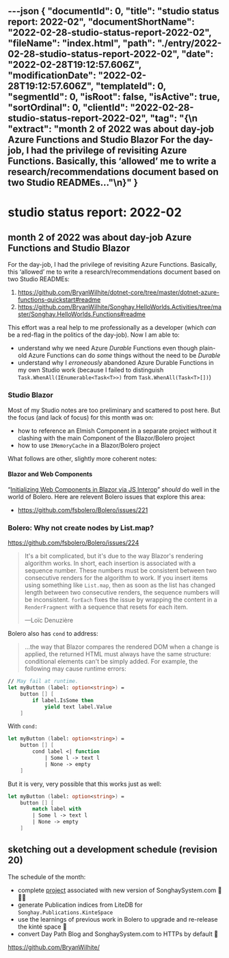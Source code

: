 ---json
{
  "documentId": 0,
  "title": "studio status report: 2022-02",
  "documentShortName": "2022-02-28-studio-status-report-2022-02",
  "fileName": "index.html",
  "path": "./entry/2022-02-28-studio-status-report-2022-02",
  "date": "2022-02-28T19:12:57.606Z",
  "modificationDate": "2022-02-28T19:12:57.606Z",
  "templateId": 0,
  "segmentId": 0,
  "isRoot": false,
  "isActive": true,
  "sortOrdinal": 0,
  "clientId": "2022-02-28-studio-status-report-2022-02",
  "tag": "{\n  \"extract\": \"month 2 of 2022 was about day-job Azure Functions and Studio Blazor For the day-job, I had the privilege of revisiting Azure Functions. Basically, this ‘allowed’ me to write a research/recommendations document based on two Studio READMEs…\"\n}"
}
---

# studio status report: 2022-02

## month 2 of 2022 was about day-job Azure Functions and Studio Blazor

For the day-job, I had the privilege of revisiting Azure Functions. Basically, this ‘allowed’ me to write a research/recommendations document based on two Studio READMEs:

1. <https://github.com/BryanWilhite/dotnet-core/tree/master/dotnet-azure-functions-quickstart#readme>
2. <https://github.com/BryanWilhite/Songhay.HelloWorlds.Activities/tree/master/Songhay.HelloWorlds.Functions#readme>

This effort was a real help to me professionally as a developer (which _can_ be a red-flag in the politics of the day-job). Now I am able to:

- understand why we need Azure _Durable_ Functions even though plain-old Azure Functions can do _some_ things without the need to be _Durable_
- understand why I _erroneously_ abandoned Azure Durable Functions in my own Studio work (because I failed to distinguish `Task.WhenAll(IEnumerable<Task<T>>)` from `Task.WhenAll(Task<T>[])`)

### Studio Blazor

Most of my Studio notes are too preliminary and scattered to post here. But the focus (and lack of focus) for this month was on:

- how to reference an Elmish Component in a separate project without it clashing with the main Component of the Blazor/Bolero project
- how to use `IMemoryCache` in a Blazor/Bolero project

What follows are other, slightly more coherent notes:

#### Blazor and Web Components

“[Initializing Web Components in Blazor via JS Interop](https://www.thomasclaudiushuber.com/2020/02/14/initializing-web-components-in-blazor-via-js-interop/)” _should_ do well in the world of Bolero. Here are relevent Bolero issues that explore this area:

- <https://github.com/fsbolero/Bolero/issues/221>

### Bolero: Why not create nodes by List.map?

<https://github.com/fsbolero/Bolero/issues/224>

>It's a bit complicated, but it's due to the way Blazor's rendering algorithm works. In short, each insertion is associated with a sequence number. These numbers must be consistent between two consecutive renders for the algorithm to work. If you insert items using something like `List.map`, then as soon as the list has changed length between two consecutive renders, the sequence numbers will be inconsistent. `forEach` fixes the issue by wrapping the content in a `RenderFragment` with a sequence that resets for each item.
>
>—Loïc Denuzière

Bolero also has `cond` to address:

>…the way that Blazor compares the rendered DOM when a change is applied, the returned HTML must always have the same structure: conditional elements can't be simply added. For example, the following may cause runtime errors:

```fsharp
// May fail at runtime.
let myButton (label: option<string>) =
    button [] [
        if label.IsSome then
            yield text label.Value
    ]
```

With `cond:`

```fsharp
let myButton (label: option<string>) =
    button [] [
        cond label <| function
            | Some l -> text l
            | None -> empty
    ]
```

But it is very, very possible that this works just as well:

```fsharp
let myButton (label: option<string>) =
    button [] [
        match label with
        | Some l -> text l
        | None -> empty
    ]
```

## sketching out a development schedule (revision 20)

The schedule of the month:

- complete [project](https://github.com/BryanWilhite/Songhay.Dashboard/projects/2) associated with new version of SonghaySystem.com 📜🚜🔨
- generate Publication indices from LiteDB for `Songhay.Publications.KinteSpace`
- use the learnings of previous work in Bolero to upgrade and re-release the kinté space 🚀
- convert Day Path Blog and SonghaySystem.com to HTTPs by default 🔐

<https://github.com/BryanWilhite/>
